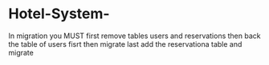 # Hotel-System-

In migration you MUST first remove tables users and reservations
then back the table of users fisrt then migrate 
last add the reservationa table and migrate 
